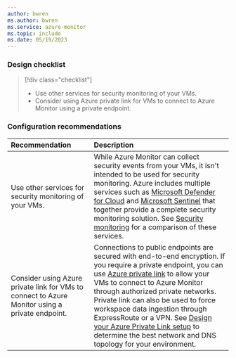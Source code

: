 ```yaml
---
author: bwren
ms.author: bwren
ms.service: azure-monitor
ms.topic: include
ms.date: 05/19/2023
---
```


### Design checklist

> [!div class="checklist"]
> - Use other services for security monitoring of your VMs.
> - Consider using Azure private link for VMs to connect to Azure Monitor using a private endpoint.

### Configuration recommendations

| Recommendation | Description |
|:---|:---|
| Use other services for security monitoring of your VMs. | While Azure Monitor can collect security events from your VMs, it isn't intended to be used for security monitoring. Azure includes multiple services such as [Microsoft Defender for Cloud](/azure/defender-for-cloud/) and [Microsoft Sentinel](../../sentinel/index.yml) that together provide a complete security monitoring solution. See [Security monitoring](../vm/monitor-virtual-machine.md#security-monitoring) for a comparison of these services. |
| Consider using Azure private link for VMs to connect to Azure Monitor using a private endpoint. | Connections to public endpoints are secured with end-to-end encryption. If you require a private endpoint, you can use [Azure private link](../logs/private-link-security.md) to allow your VMs to connect to Azure Monitor through authorized private networks. Private link can also be used to force workspace data ingestion through ExpressRoute or a VPN. See [Design your Azure Private Link setup](../logs/private-link-design.md) to determine the best network and DNS topology for your environment. |
